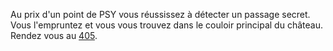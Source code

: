 Au prix d'un point de PSY vous réussissez à détecter un passage secret. Vous l'empruntez et vous vous trouvez dans le couloir principal du château. Rendez vous au [405](405).